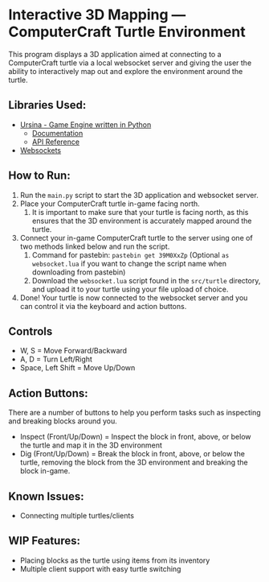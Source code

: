 # Interactive 3D Mapping &mdash; ComputerCraft Turtle Environment

This program displays a 3D application aimed at connecting to a ComputerCraft turtle via a local websocket server and giving the user the ability to interactively map out and explore the environment around the turtle.

## Libraries Used:
- [Ursina - Game Engine written in Python]([https://github.com/pokepetter/ursina])
  - [Documentation](https://www.ursinaengine.org/documentation.html)
  - [API Reference](https://www.ursinaengine.org/api_reference.html)
- [Websockets](https://pypi.org/project/websockets/)

## How to Run:
1. Run the `main.py` script to start the 3D application and websocket server.
2. Place your ComputerCraft turtle in-game facing north.
   1. It is important to make sure that your turtle is facing north, as this ensures that the 3D environment is accurately mapped around the turtle.
3. Connect your in-game ComputerCraft turtle to the server using one of two methods linked below and run the script.
   1. Command for pastebin: `pastebin get 39M0XxZp` (Optional `as websocket.lua` if you want to change the script name when downloading from pastebin)
   2. Download the `websocket.lua` script found in the `src/turtle` directory, and upload it to your turtle using your file upload of choice.
4. Done! Your turtle is now connected to the websocket server and you can control it via the keyboard and action buttons.

## Controls
- W, S = Move Forward/Backward
- A, D = Turn Left/Right
- Space, Left Shift = Move Up/Down

## Action Buttons:
There are a number of buttons to help you perform tasks such as inspecting and breaking blocks around you.
- Inspect (Front/Up/Down) = Inspect the block in front, above, or below the turtle and map it in the 3D environment
- Dig (Front/Up/Down) = Break the block in front, above, or below the turtle, removing the block from the 3D environment and breaking the block in-game.

## Known Issues:
- Connecting multiple turtles/clients

## WIP Features:
- Placing blocks as the turtle using items from its inventory
- Multiple client support with easy turtle switching